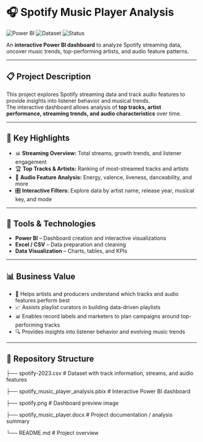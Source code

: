 # 🎧 Spotify Music Player Analysis  

![Power BI](https://img.shields.io/badge/Tool-Power%20BI-yellow?style=for-the-badge&logo=power-bi)
![Dataset](https://img.shields.io/badge/Dataset-Spotify-green?style=for-the-badge)
![Status](https://img.shields.io/badge/Status-Completed-blue?style=for-the-badge)

An **interactive Power BI dashboard** to analyze Spotify streaming data, uncover music trends, top-performing artists, and audio feature patterns.

---

## 📋 Project Description  

This project explores Spotify streaming data and track audio features to provide insights into listener behavior and musical trends.  
The interactive dashboard allows analysis of **top tracks, artist performance, streaming trends, and audio characteristics** over time.  

---

## 🎯 Key Highlights  

- 📊 **Streaming Overview:** Total streams, growth trends, and listener engagement  
- 🏆 **Top Tracks & Artists:** Ranking of most-streamed tracks and artists  
- 🎼 **Audio Feature Analysis:** Energy, valence, liveness, danceability, and more  
- 🎛 **Interactive Filters:** Explore data by artist name, release year, musical key, and mode  

---

## 🧰 Tools & Technologies  

- **Power BI** – Dashboard creation and interactive visualizations  
- **Excel / CSV** – Data preparation and cleaning  
- **Data Visualization** – Charts, tables, and KPIs  

---

## 📊 Business Value  

- 🎯 Helps artists and producers understand which tracks and audio features perform best  
- 📈 Assists playlist curators in building data-driven playlists  
- 📊 Enables record labels and marketers to plan campaigns around top-performing tracks  
- 🔍 Provides insights into listener behavior and evolving music trends  

---

## 📂 Repository Structure  

├── spotify-2023.csv # Dataset with track information, streams, and audio features

├── spotify_music_player_analysis.pbix # Interactive Power BI dashboard

├── spotify.png # Dashboard preview image

├── spotify_music_player.docx # Project documentation / analysis summary

└── README.md # Project overview
